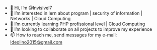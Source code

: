 - 👋 Hi, I’m @Invisivel7
- 👀 I’m interested in lern about program | security of information | Networks | Cloud Computing 
- 🌱 I’m currently learning PHP profissional level | Cloud Computing 
- 💞️ I’m looking to collaborate on all projects to improve my experience 
- 📫 How to reach me, send messages for my e-mail: Ideolino2015@gmail.com

<!---
Invisivel7/Invisivel7 is a ✨ special ✨ repository because its `README.md` (this file) appears on your GitHub profile.
You can click the Preview link to take a look at your changes.
--->
